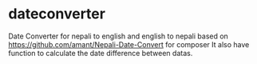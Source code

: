 # dateconverter
Date Converter for nepali to english and english to nepali based on https://github.com/amant/Nepali-Date-Convert for composer
It also have function to calculate the date difference between datas.